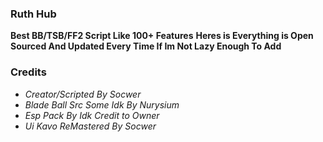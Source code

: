 ### Ruth Hub
**Best BB/TSB/FF2 Script Like 100+ Features**
**Heres is Everything is Open Sourced And Updated Every Time If Im Not Lazy Enough To Add**
### Credits
- *Creator/Scripted By Socwer*
- *Blade Ball Src Some Idk By Nurysium*
- *Esp Pack By Idk Credit to Owner*
- *Ui Kavo ReMastered By Socwer*
